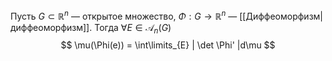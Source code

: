 Пусть $G \subset \mathbb{R}^n$ — открытое множество, $\Phi : G \to \mathbb{R}^n$ — [[Диффеоморфизм|диффеоморфизм]].
Тогда $\forall E \in \mathcal{A}_{n}(G)$
$$
\mu(\Phi(e)) = \int\limits_{E} | \det \Phi' |d\mu
$$